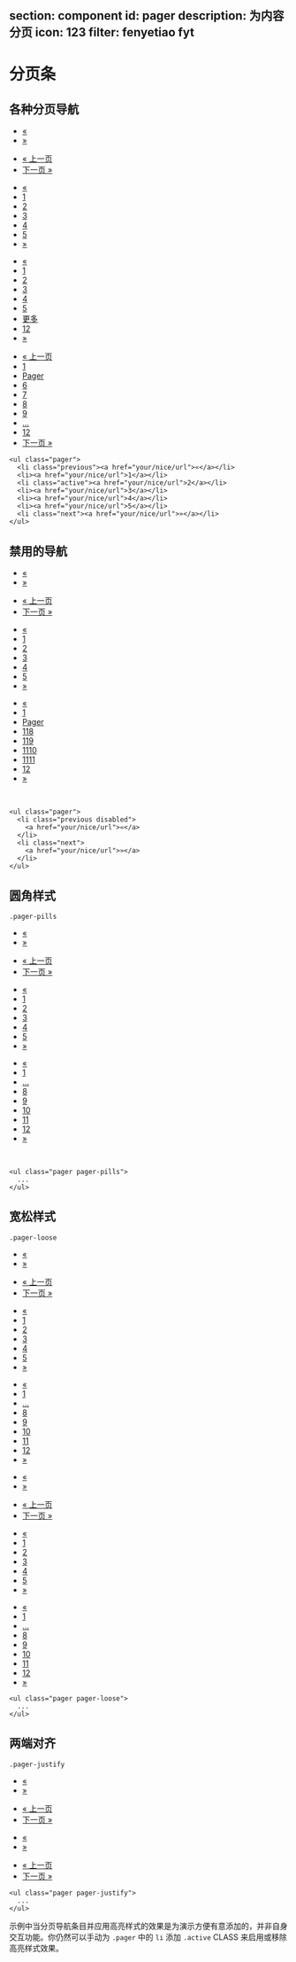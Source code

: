 ﻿section: component
id: pager
description: 为内容分页
icon: 123
filter: fenyetiao fyt
---

# 分页条

## 各种分页导航

<div class="example">
  <ul class="pager">
    <li class="previous"><a href="#">«</a></li>
    <li class="next"><a href="#">»</a></li>
  </ul>
  <ul class="pager">
    <li class="previous"><a href="#">« 上一页</a></li>
    <li class="next"><a href="#">下一页 »</a></li>
  </ul>
  <ul class="pager">
    <li class="previous"><a href="#">«</a></li>
    <li><a href="#">1</a></li>
    <li class="active"><a href="#">2</a></li>
    <li><a href="#">3</a></li>
    <li><a href="#">4</a></li>
    <li><a href="#">5</a></li>
    <li class="next"><a href="#">»</a></li>
  </ul>
  <ul class="pager">
    <li class="previous"><a href="#">«</a></li>
    <li><a href="#">1</a></li>
    <li><a href="#">2</a></li>
    <li><a href="#">3</a></li>
    <li><a href="#">4</a></li>
    <li class="active"><a href="#">5</a></li>
    <li><a href="###" data-toggle="pager" data-placement="bottom">更多</a></li>
    <li><a href="#">12</a></li>
    <li class="next"><a href="#">»</a></li>
  </ul>
  <ul class="pager">
    <li class="previous"><a href="#">« 上一页</a></li>
    <li><a href="#">1</a></li>
    <li><a href="###" data-toggle="pager" data-placement="top" data-url="?page=%">Pager</a></li>
    <li><a href="#">6</a></li>
    <li class="active"><a href="#">7</a></li>
    <li><a href="#">8</a></li>
    <li><a href="#">9</a></li>
    <li><a href="###" data-toggle="pager" data-placement="top">...</a></li>
    <li><a href="#">12</a></li>
    <li class="next"><a href="#">下一页 »</a></li>
  </ul>
</div>

```
<ul class="pager">
  <li class="previous"><a href="your/nice/url">«</a></li>
  <li><a href="your/nice/url">1</a></li>
  <li class="active"><a href="your/nice/url">2</a></li>
  <li><a href="your/nice/url">3</a></li>
  <li><a href="your/nice/url">4</a></li>
  <li><a href="your/nice/url">5</a></li>
  <li class="next"><a href="your/nice/url">»</a></li>
</ul>
```

## 禁用的导航

<div class="example">
  <ul class="pager">
    <li class="previous disabled"><a href="#">«</a></li>
    <li class="next"><a href="#">»</a></li>
  </ul>
  <ul class="pager">
    <li class="previous"><a href="#">« 上一页</a></li>
    <li class="next disabled"><a href="#">下一页 »</a></li>
  </ul>
  <ul class="pager">
    <li class="previous disabled"><a href="#">«</a></li>
    <li class="active"><a href="#">1</a></li>
    <li><a href="#">2</a></li>
    <li><a href="#">3</a></li>
    <li><a href="#">4</a></li>
    <li><a href="#">5</a></li>
    <li class="next"><a href="#">»</a></li>
  </ul>
  <ul class="pager">
    <li class="previous"><a href="#">«</a></li>
    <li><a href="#">1</a></li>
    <li><a href="###" data-toggle="pager">Pager</a></li>
    <li><a href="#">118</a></li>
    <li><a href="#">119</a></li>
    <li><a href="#">1110</a></li>
    <li><a href="#">1111</a></li>
    <li class="active"><a href="#">12</a></li>
    <li class="next disabled"><a href="#">»</a></li>
  </ul>
  <br>
</div>

```
<ul class="pager">
  <li class="previous disabled">
    <a href="your/nice/url">«</a>
  </li>
  <li class="next">
    <a href="your/nice/url">»</a>
  </li>
</ul>
```

## 圆角样式

`.pager-pills`

<div class="example">
  <ul class="pager pager-pills">
    <li class="previous disabled"><a href="#">«</a></li>
    <li class="next"><a href="#">»</a></li>
  </ul>
  <ul class="pager pager-pills">
    <li class="previous"><a href="#">« 上一页</a></li>
    <li class="next disabled"><a href="#">下一页 »</a></li>
  </ul>
  <ul class="pager pager-pills">
    <li class="previous disabled"><a href="#">«</a></li>
    <li class="active"><a href="#">1</a></li>
    <li><a href="#">2</a></li>
    <li><a href="#">3</a></li>
    <li><a href="#">4</a></li>
    <li><a href="#">5</a></li>
    <li class="next"><a href="#">»</a></li>
  </ul>
  <ul class="pager pager-pills">
    <li class="previous"><a href="#">«</a></li>
    <li><a href="#">1</a></li>
    <li><a href="###" data-toggle="pager" data-placement="top">...</a></li>
    <li><a href="#">8</a></li>
    <li><a href="#">9</a></li>
    <li><a href="#">10</a></li>
    <li><a href="#">11</a></li>
    <li class="active"><a href="#">12</a></li>
    <li class="next disabled"><a href="#">»</a></li>
  </ul>
  <br>
</div>

```
<ul class="pager pager-pills">
  ...
</ul>
```

## 宽松样式

`.pager-loose`

<div class="example">
  <ul class="pager pager-loose">
    <li class="previous disabled"><a href="#">«</a></li>
    <li class="next"><a href="#">»</a></li>
  </ul>
  <ul class="pager pager-loose">
    <li class="previous"><a href="#">« 上一页</a></li>
    <li class="next disabled"><a href="#">下一页 »</a></li>
  </ul>
  <ul class="pager pager-loose">
    <li class="previous disabled"><a href="#">«</a></li>
    <li class="active"><a href="#">1</a></li>
    <li><a href="#">2</a></li>
    <li><a href="#">3</a></li>
    <li><a href="#">4</a></li>
    <li><a href="#">5</a></li>
    <li class="next"><a href="#">»</a></li>
  </ul>
  <ul class="pager pager-loose">
    <li class="previous"><a href="#">«</a></li>
    <li><a href="#">1</a></li>
    <li><a href="###" data-toggle="pager" data-placement="top">...</a></li>
    <li><a href="#">8</a></li>
    <li><a href="#">9</a></li>
    <li><a href="#">10</a></li>
    <li><a href="#">11</a></li>
    <li class="active"><a href="#">12</a></li>
    <li class="next disabled"><a href="#">»</a></li>
  </ul>
  <ul class="pager pager-loose pager-pills">
    <li class="previous disabled"><a href="#">«</a></li>
    <li class="next"><a href="#">»</a></li>
  </ul>
  <ul class="pager pager-loose pager-pills">
    <li class="previous"><a href="#">« 上一页</a></li>
    <li class="next disabled"><a href="#">下一页 »</a></li>
  </ul>
  <ul class="pager pager-loose pager-pills">
    <li class="previous disabled"><a href="#">«</a></li>
    <li class="active"><a href="#">1</a></li>
    <li><a href="#">2</a></li>
    <li><a href="#">3</a></li>
    <li><a href="#">4</a></li>
    <li><a href="#">5</a></li>
    <li class="next"><a href="#">»</a></li>
  </ul>
  <ul class="pager pager-loose pager-pills">
    <li class="previous"><a href="#">«</a></li>
    <li><a href="#">1</a></li>
    <li><a href="###" data-toggle="pager" data-placement="top">...</a></li>
    <li><a href="#">8</a></li>
    <li><a href="#">9</a></li>
    <li><a href="#">10</a></li>
    <li><a href="#">11</a></li>
    <li class="active"><a href="#">12</a></li>
    <li class="next disabled"><a href="#">»</a></li>
  </ul>
</div>

```
<ul class="pager pager-loose">
  ...
</ul>
```

## 两端对齐

`.pager-justify`

<div class="example">
  <ul class="pager pager-justify">
    <li class="previous disabled"><a href="#">«</a></li>
    <li class="next"><a href="#">»</a></li>
  </ul>
  <ul class="pager pager-justify">
    <li class="previous"><a href="#">« 上一页</a></li>
    <li class="next disabled"><a href="#">下一页 »</a></li>
  </ul>
  <ul class="pager pager-justify pager-pills">
    <li class="previous disabled"><a href="#">«</a></li>
    <li class="next"><a href="#">»</a></li>
  </ul>
  <ul class="pager pager-justify pager-pills">
    <li class="previous"><a href="#">« 上一页</a></li>
    <li class="next disabled"><a href="#">下一页 »</a></li>
  </ul>
</div>

```
<ul class="pager pager-justify">
  ...
</ul>
```

<div class="alert">示例中当分页导航条目并应用高亮样式的效果是为演示方便有意添加的，并非自身交互功能。你仍然可以手动为 <code>.pager</code> 中的 <code>li</code> 添加 <code>.active</code> CLASS 来启用或移除高亮样式效果。</div>

<script>
function afterPageLoad() {
    $('#pageContent').on('click', '.pager > li > a', function() {
        var $item = $(this).parent('li');
        $item.parent().children('.active').removeClass('active');
        if(!isNaN(parseInt($item.text()))) {
            $item.addClass('active');
        }
    });
}
</script>
